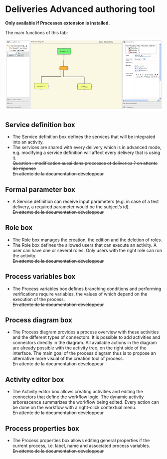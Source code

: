 <!--
parent:
    title: Deliveries
author:
    - 'Jérôme Bogaerts'
created_at: '2011-04-22 09:22:11'
updated_at: '2013-03-13 14:22:09'
tags:
    - Deliveries
-->

Deliveries Advanced authoring tool
==================================

**Only available if Processes extension is installed.**

The main functions of this tab:

![](../resources/deliveries-advancedauthoring1.png)

Service definition box
----------------------

-   The Service definition box defines the services that will be integrated into an activity.
-   The services are shared with every delivery which is in advanced mode, e.g. modifying a service definition will affect every delivery that is using it.\
    ~~Question : modification aussi dans processes et deliveries ? en attente de réponse~~\
    ~~En attente de la documentation développeur~~

Formal parameter box
--------------------

-   A Service definition can receive input parameters (e.g. in case of a test delivery, a required parameter would be the subject’s id).\
    ~~En attente de la documentation développeur~~

Role box
--------

-   The Role box manages the creation, the edition and the deletion of roles.
-   The Role box defines the allowed users that can execute an activity. A user can have one or several roles. Only users with the right role can run the activity.\
    ~~En attente de la documentation développeur~~

Process variables box
---------------------

-   The Process variables box defines branching conditions and performing verifications require variables, the values of which depend on the execution of the process.\
    ~~En attente de la documentation développeur~~

Process diagram box
-------------------

-   The Process diagram provides a process overview with these activities and the different types of connectors. It is possible to add activities and connectors directly in the diagram. All available actions in the diagram are already possible with the activity tree, on the right side of the interface. The main goal of the process diagram thus is to propose an alternative more visual of the creation tool of process.\
    ~~En attente de la documentation développeur~~

Activity editor box
-------------------

-   The Activity editor box allows creating activities and editing the connectors that define the workflow logic. The dynamic activity arborescence summarizes the workflow being edited. Every action can be done on the workflow with a right-click contextual menu.\
    ~~En attente de la documentation développeur~~

Process properties box
----------------------

-   The Process properties box allows editing general properties if the current process, i.e. label, name and associated process variables.\
    ~~En attente de la documentation développeur~~

